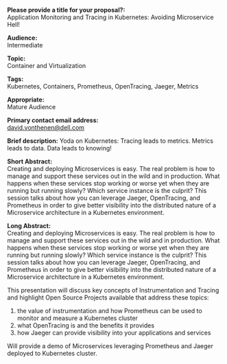 **Please provide a title for your proposal?:**  
Application Monitoring and Tracing in Kubernetes: Avoiding Microservice Hell!

**Audience:**  
Intermediate

**Topic:**  
Container and Virtualization

**Tags:**  
Kubernetes, Containers, Prometheus, OpenTracing, Jaeger, Metrics

**Appropriate:**  
Mature Audience

**Primary contact email address:**  
david.vonthenen@dell.com

**Brief description:**
Yoda on Kubernetes: Tracing leads to metrics. Metrics leads to data. Data leads to knowing!

**Short Abstract:**  
Creating and deploying Microservices is easy. The real problem is how to manage and support these services out in the wild and in production. What happens when these services stop working or worse yet when they are running but running slowly? Which service instance is the culprit? This session talks about how you can leverage Jaeger, OpenTracing, and Prometheus in order to give better visibility into the distributed nature of a Microservice architecture in a Kubernetes environment.

**Long Abstract:**  
Creating and deploying Microservices is easy. The real problem is how to manage and support these services out in the wild and in production. What happens when these services stop working or worse yet when they are running but running slowly? Which service instance is the culprit? This session talks about how you can leverage Jaeger, OpenTracing, and Prometheus in order to give better visibility into the distributed nature of a Microservice architecture in a Kubernetes environment.

This presentation will discuss key concepts of Instrumentation and Tracing and highlight Open Source Projects available that address these topics:
1) the value of instrumentation and how Prometheus can be used to monitor and measure a Kubernetes cluster
2) what OpenTracing is and the benefits it provides
3) how Jaeger can provide visibility into your applications and services

Will provide a demo of Microservices leveraging Prometheus and Jaeger deployed to Kubernetes cluster.
